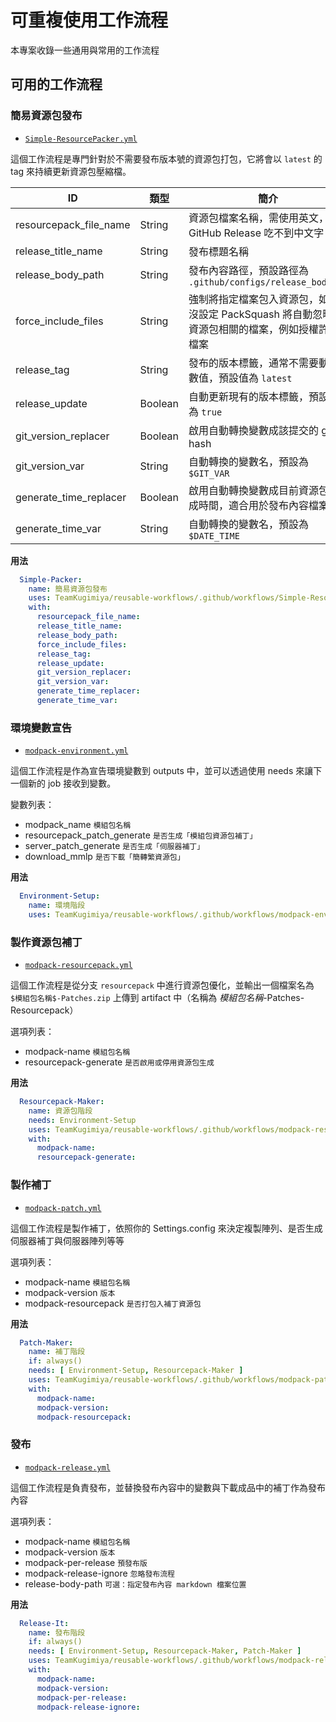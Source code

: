 <!-- markdownlint-configure-file
{
  "MD036": false
}
-->

# 可重複使用工作流程

本專案收錄一些通用與常用的工作流程

## 可用的工作流程

### 簡易資源包發布

- [`Simple-ResourcePacker.yml`](.github/workflows/Simple-ResourcePacker.yml)

這個工作流程是專門針對於不需要發布版本號的資源包打包，它將會以 ``latest`` 的 tag 來持續更新資源包壓縮檔。

| ID | 類型 | 簡介 | 必要 |
| --- | --- | --- | --- |
| resourcepack_file_name | String | 資源包檔案名稱，需使用英文，GitHub Release 吃不到中文字 | true |
| release_title_name | String | 發布標題名稱 | true |
| release_body_path | String | 發布內容路徑，預設路徑為 ``.github/configs/release_body.md`` | false |
| force_include_files | String | 強制將指定檔案包入資源包，如果沒設定 PackSquash 將自動忽略非資源包相關的檔案，例如授權許可檔案 | false |
| release_tag | String | 發布的版本標籤，通常不需要動此數值，預設值為 ``latest`` | false |
| release_update | Boolean | 自動更新現有的版本標籤，預設值為 ``true`` | false |
| git_version_replacer | Boolean | 啟用自動轉換變數成該提交的 git hash | true |
| git_version_var | String | 自動轉換的變數名，預設為``$GIT_VAR`` | false |
| generate_time_replacer | Boolean | 啟用自動轉換變數成目前資源包生成時間，適合用於發布內容檔案 | true |
| generate_time_var | String | 自動轉換的變數名，預設為``$DATE_TIME`` | false |

**用法**

```yaml
  Simple-Packer:
    name: 簡易資源包發布
    uses: TeamKugimiya/reusable-workflows/.github/workflows/Simple-ResourcePacker.yml@main
    with:
      resourcepack_file_name:
      release_title_name:
      release_body_path:
      force_include_files:
      release_tag:
      release_update:
      git_version_replacer:
      git_version_var:
      generate_time_replacer:
      generate_time_var:
```

### 環境變數宣告

- [`modpack-environment.yml`](.github/workflows/modpack-environment.yml)

這個工作流程是作為宣告環境變數到 outputs 中，並可以透過使用 needs 來讓下一個新的 job 接收到變數。

變數列表：

- modpack_name ``模組包名稱``
- resourcepack_patch_generate ``是否生成「模組包資源包補丁」``
- server_patch_generate ``是否生成「伺服器補丁」``
- download_mmlp ``是否下載「簡轉繁資源包」``

**用法**

```yaml
  Environment-Setup:
    name: 環境階段
    uses: TeamKugimiya/reusable-workflows/.github/workflows/modpack-environment.yml@main
```

### 製作資源包補丁

- [`modpack-resourcepack.yml`](.github/workflows/modpack-resourcepack.yml)

這個工作流程是從分支 ``resourcepack`` 中進行資源包優化，並輸出一個檔案名為 ``$模組包名稱$-Patches.zip`` 上傳到 artifact 中（名稱為 $模組包名稱$-Patches-Resourcepack）

選項列表：

- modpack-name ``模組包名稱``
- resourcepack-generate ``是否啟用或停用資源包生成``

**用法**

```yaml
  Resourcepack-Maker:
    name: 資源包階段
    needs: Environment-Setup
    uses: TeamKugimiya/reusable-workflows/.github/workflows/modpack-resourcepack.yml@main
    with:
      modpack-name:
      resourcepack-generate:
```

### 製作補丁

- [`modpack-patch.yml`](.github/workflows/modpack-patch.yml)

這個工作流程是製作補丁，依照你的 Settings.config 來決定複製陣列、是否生成伺服器補丁與伺服器陣列等等

選項列表：

- modpack-name ``模組包名稱``
- modpack-version ``版本``
- modpack-resourcepack ``是否打包入補丁資源包``

**用法**

```yaml
  Patch-Maker:
    name: 補丁階段
    if: always()
    needs: [ Environment-Setup, Resourcepack-Maker ]
    uses: TeamKugimiya/reusable-workflows/.github/workflows/modpack-patch.yml@main
    with:
      modpack-name:
      modpack-version:
      modpack-resourcepack:
```

### 發布

- [`modpack-release.yml`](.github/workflows/modpack-release.yml)

這個工作流程是負責發布，並替換發布內容中的變數與下載成品中的補丁作為發布內容

選項列表：

- modpack-name ``模組包名稱``
- modpack-version ``版本``
- modpack-per-release ``預發布版``
- modpack-release-ignore ``忽略發布流程``
- release-body-path ``可選：指定發布內容 markdown 檔案位置``

**用法**

```yaml
  Release-It:
    name: 發布階段
    if: always()
    needs: [ Environment-Setup, Resourcepack-Maker, Patch-Maker ]
    uses: TeamKugimiya/reusable-workflows/.github/workflows/modpack-release.yml@main
    with:
      modpack-name:
      modpack-version:
      modpack-per-release:
      modpack-release-ignore:
```
